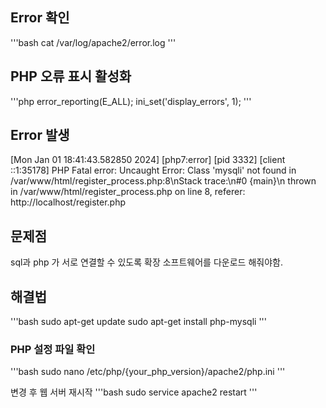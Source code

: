 ## Error 확인
'''bash
cat /var/log/apache2/error.log
'''

## PHP 오류 표시 활성화
'''php
error_reporting(E_ALL);
ini_set('display_errors', 1);
'''

## Error 발생
[Mon Jan 01 18:41:43.582850 2024] [php7:error] [pid 3332] [client ::1:35178] PHP Fatal error:  Uncaught Error: Class 'mysqli' not found in /var/www/html/register_process.php:8\nStack trace:\n#0 {main}\n  thrown in /var/www/html/register_process.php on line 8, referer: http://localhost/register.php


## 문제점
sql과 php 가 서로 연결할 수 있도록 확장 소프트웨어를 다운로드 해줘야함.


## 해결법
'''bash
sudo apt-get update
sudo apt-get install php-mysqli
'''

### PHP 설정 파일 확인
'''bash
sudo nano /etc/php/{your_php_version}/apache2/php.ini
'''


변경 후 웹 서버 재시작
'''bash
sudo service apache2 restart
'''

